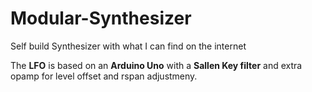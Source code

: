 # Modular-Synthesizer
Self build Synthesizer with what I can find on the internet

The **LFO** is based on an **Arduino Uno** with a **Sallen Key filter** and extra opamp for level offset and rspan adjustmeny.




